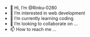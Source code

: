 - 👋 Hi, I’m @Rinku-0280
- 👀 I’m interested in web development 
- 🌱 I’m currently learning coding
- 💞️ I’m looking to collaborate on ...
- 📫 How to reach me ...

<!---
Rinku-0280/Rinku-0280 is a ✨ special ✨ repository because its `README.md` (this file) appears on your GitHub profile.
You can click the Preview link to take a look at your changes.
--->
